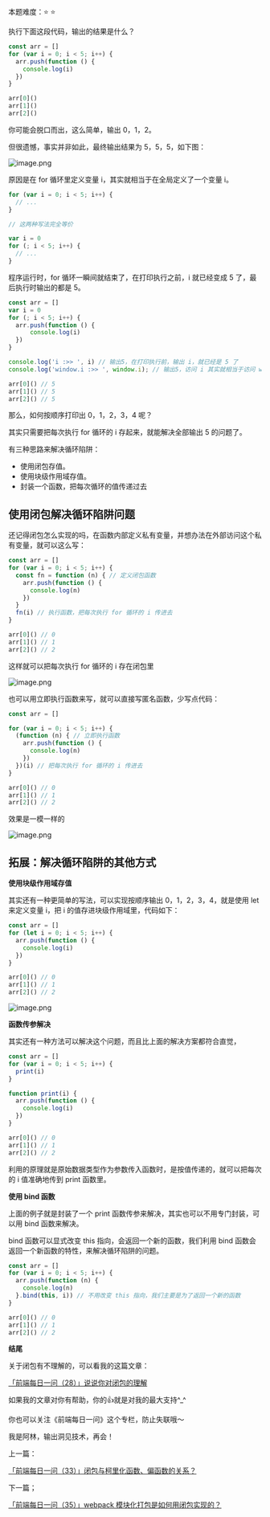 本题难度：⭐ ⭐ 

执行下面这段代码，输出的结果是什么？
```js
const arr = []
for (var i = 0; i < 5; i++) {
  arr.push(function () {
    console.log(i)
  })
}

arr[0]()
arr[1]()
arr[2]()
```
你可能会脱口而出，这么简单，输出 0，1，2。

但很遗憾，事实并非如此，最终输出结果为 5，5，5，如下图：

![image.png](https://p9-juejin.byteimg.com/tos-cn-i-k3u1fbpfcp/70afdbd1d2ba4692821c134558c37452~tplv-k3u1fbpfcp-watermark.image?)

原因是在 for 循环里定义变量 i，其实就相当于在全局定义了一个变量 i。

```js
for (var i = 0; i < 5; i++) {
  // ...
}

// 这两种写法完全等价

var i = 0
for (; i < 5; i++) {
  // ...
}
```
程序运行时，for 循环一瞬间就结束了，在打印执行之前，i 就已经变成 5 了，最后执行时输出的都是 5。

```js
const arr = []
var i = 0
for (; i < 5; i++) {
  arr.push(function () {
      console.log(i)
  })
}

console.log('i :>> ', i) // 输出5，在打印执行前，输出 i，就已经是 5 了
console.log('window.i :>> ', window.i); // 输出5，访问 i 其实就相当于访问 window.i，也是5

arr[0]() // 5
arr[1]() // 5
arr[2]() // 5
```

那么，如何按顺序打印出 0，1，2，3，4 呢？

其实只需要把每次执行 for 循环的 i 存起来，就能解决全部输出 5 的问题了。

有三种思路来解决循环陷阱：
- 使用闭包存值。
- 使用块级作用域存值。
- 封装一个函数，把每次循环的值传递过去

## 使用闭包解决循环陷阱问题

还记得闭包怎么实现的吗，在函数内部定义私有变量，并想办法在外部访问这个私有变量，就可以这么写：

```js
const arr = []
for (var i = 0; i < 5; i++) {
  const fn = function (n) { // 定义闭包函数
    arr.push(function () {
      console.log(n)
    })
  }
  fn(i) // 执行函数，把每次执行 for 循环的 i 传进去
}

arr[0]() // 0
arr[1]() // 1
arr[2]() // 2
```
这样就可以把每次执行 for 循环的 i 存在闭包里

![image.png](https://p1-juejin.byteimg.com/tos-cn-i-k3u1fbpfcp/276eb7fb39494961a46ac9b8a1f84f2e~tplv-k3u1fbpfcp-watermark.image?)

也可以用立即执行函数来写，就可以直接写匿名函数，少写点代码：
```js
const arr = []

for (var i = 0; i < 5; i++) {
  (function (n) { // 立即执行函数
    arr.push(function () {
      console.log(n)
    })
  })(i) // 把每次执行 for 循环的 i 传进去
}

arr[0]() // 0
arr[1]() // 1
arr[2]() // 2
```
效果是一模一样的

![image.png](https://p6-juejin.byteimg.com/tos-cn-i-k3u1fbpfcp/bbabbf9ddadb49029aaddd81ed9300d3~tplv-k3u1fbpfcp-watermark.image?)

## 拓展：解决循环陷阱的其他方式

**使用块级作用域存值**

其实还有一种更简单的写法，可以实现按顺序输出 0，1，2，3，4，就是使用 let 来定义变量 i，把 i 的值存进块级作用域里，代码如下：

```js
const arr = []
for (let i = 0; i < 5; i++) {
  arr.push(function () {
    console.log(i)
  })
}

arr[0]() // 0
arr[1]() // 1
arr[2]() // 2
```
![image.png](https://p9-juejin.byteimg.com/tos-cn-i-k3u1fbpfcp/a8effaa5376c4a9fa8593be27341584f~tplv-k3u1fbpfcp-watermark.image?)

**函数传参解决**

其实还有一种方法可以解决这个问题，而且比上面的解决方案都符合直觉，

```js
const arr = []
for (var i = 0; i < 5; i++) {
  print(i)
}

function print(i) {
  arr.push(function () {
    console.log(i)
  })
}

arr[0]() // 0
arr[1]() // 1
arr[2]() // 2
```

利用的原理就是原始数据类型作为参数传入函数时，是按值传递的，就可以把每次的 i 值准确地传到 print 函数里。

**使用 bind 函数**

上面的例子就是封装了一个 print 函数传参来解决，其实也可以不用专门封装，可以用 bind 函数来解决。

bind 函数可以显式改变 this 指向，会返回一个新的函数，我们利用 bind 函数会返回一个新函数的特性，来解决循环陷阱的问题。

```js
const arr = []
for (var i = 0; i < 5; i++) {
  arr.push(function (n) {
    console.log(n)
  }.bind(this, i)) // 不用改变 this 指向，我们主要是为了返回一个新的函数
}

arr[0]() // 0
arr[1]() // 1
arr[2]() // 2
```


**结尾**

关于闭包有不理解的，可以看我的这篇文章：

[「前端每日一问（28）」说说你对闭包的理解](https://juejin.cn/post/7078468365999669261)

如果我的文章对你有帮助，你的👍就是对我的最大支持^_^

你也可以关注《前端每日一问》这个专栏，防止失联哦～

我是阿林，输出洞见技术，再会！


上一篇：

[「前端每日一问（33）」闭包与柯里化函数、偏函数的关系？](https://github.com/wlllyfor/question-everyday/blob/main/Blog/33.%E9%97%AD%E5%8C%85%E4%B8%8E%E6%9F%AF%E9%87%8C%E5%8C%96%E5%87%BD%E6%95%B0%E3%80%81%E5%81%8F%E5%87%BD%E6%95%B0%E7%9A%84%E5%85%B3%E7%B3%BB%EF%BC%9F.md)

下一篇；

[「前端每日一问（35）」webpack 模块化打包是如何用闭包实现的？](https://github.com/wlllyfor/question-everyday/blob/main/Blog/35.webpack%20%E6%A8%A1%E5%9D%97%E5%8C%96%E6%89%93%E5%8C%85%E6%98%AF%E5%A6%82%E4%BD%95%E7%94%A8%E9%97%AD%E5%8C%85%E5%AE%9E%E7%8E%B0%E7%9A%84%EF%BC%9F.md)